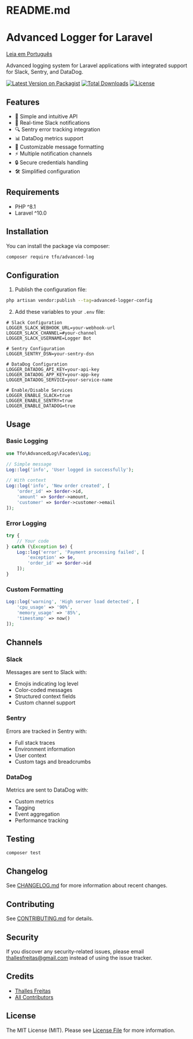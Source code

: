 # README.md

# Advanced Logger for Laravel

[Leia em Português](README-pt-BR.md)

Advanced logging system for Laravel applications with integrated support for Slack, Sentry, and DataDog.

[![Latest Version on Packagist](https://img.shields.io/packagist/v/tfo/advanced-log.svg?style=flat-square)](https://packagist.org/packages/tfo/advanced-log)
[![Total Downloads](https://img.shields.io/packagist/dt/tfo/advanced-log.svg?style=flat-square)](https://packagist.org/packages/tfo/advanced-log)
[![License](https://img.shields.io/packagist/l/tfo/advanced-log.svg?style=flat-square)](LICENSE.md)

## Features

- 🚀 Simple and intuitive API
- 📱 Real-time Slack notifications
- 🔍 Sentry error tracking integration
- 📊 DataDog metrics support
- 🎨 Customizable message formatting
- ⚡ Multiple notification channels
- 🔒 Secure credentials handling
- 🛠 Simplified configuration

## Requirements

- PHP ^8.1
- Laravel ^10.0

## Installation

You can install the package via composer:

```bash
composer require tfo/advanced-log
```

## Configuration

1. Publish the configuration file:

```bash
php artisan vendor:publish --tag=advanced-logger-config
```

2. Add these variables to your `.env` file:

```env
# Slack Configuration
LOGGER_SLACK_WEBHOOK_URL=your-webhook-url
LOGGER_SLACK_CHANNEL=#your-channel
LOGGER_SLACK_USERNAME=Logger Bot

# Sentry Configuration
LOGGER_SENTRY_DSN=your-sentry-dsn

# DataDog Configuration
LOGGER_DATADOG_API_KEY=your-api-key
LOGGER_DATADOG_APP_KEY=your-app-key
LOGGER_DATADOG_SERVICE=your-service-name

# Enable/Disable Services
LOGGER_ENABLE_SLACK=true
LOGGER_ENABLE_SENTRY=true
LOGGER_ENABLE_DATADOG=true
```

## Usage

### Basic Logging

```php
use Tfo\AdvancedLog\Facades\Log;

// Simple message
Log::log('info', 'User logged in successfully');

// With context
Log::log('info', 'New order created', [
    'order_id' => $order->id,
    'amount' => $order->amount,
    'customer' => $order->customer->email
]);
```

### Error Logging

```php
try {
    // Your code
} catch (\Exception $e) {
    Log::log('error', 'Payment processing failed', [
        'exception' => $e,
        'order_id' => $order->id
    ]);
}
```

### Custom Formatting

```php
Log::log('warning', 'High server load detected', [
    'cpu_usage' => '90%',
    'memory_usage' => '85%',
    'timestamp' => now()
]);
```

## Channels

### Slack

Messages are sent to Slack with:

- Emojis indicating log level
- Color-coded messages
- Structured context fields
- Custom channel support

### Sentry

Errors are tracked in Sentry with:

- Full stack traces
- Environment information
- User context
- Custom tags and breadcrumbs

### DataDog

Metrics are sent to DataDog with:

- Custom metrics
- Tagging
- Event aggregation
- Performance tracking

## Testing

```bash
composer test
```

## Changelog

See [CHANGELOG.md](CHANGELOG.md) for more information about recent changes.

## Contributing

See [CONTRIBUTING.md](CONTRIBUTING.md) for details.

## Security

If you discover any security-related issues, please email thallesfreitas@gmail.com instead of using the issue tracker.

## Credits

- [Thalles Freitas](https://github.com/thallesfreitas)
- [All Contributors](../../contributors)

## License

The MIT License (MIT). Please see [License File](LICENSE.md) for more information.
